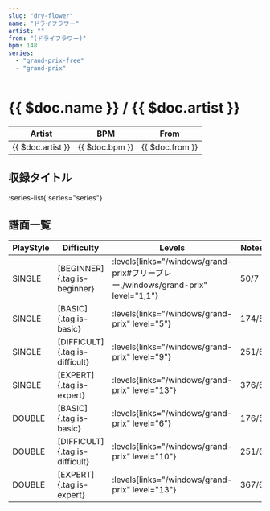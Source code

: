 ```yaml
---
slug: "dry-flower"
name: "ドライフラワー"
artist: ""
from: "(ドライフラワー)"
bpm: 148
series:
  - "grand-prix-free"
  - "grand-prix"
---
```


# {{ $doc.name }} / {{ $doc.artist }}

|Artist|BPM|From|
|------|---|----|
|{{ $doc.artist }}|{{ $doc.bpm }}|{{ $doc.from }}|

## 収録タイトル

:series-list{:series="series"}

## 譜面一覧

|PlayStyle|Difficulty|Levels|Notes|Movie|
|---------|----------|------|-----|-----|
|SINGLE|[BEGINNER]{.tag.is-beginner}| :levels{links="/windows/grand-prix#フリープレー,/windows/grand-prix" level="1,1"}|50/7||
|SINGLE|[BASIC]{.tag.is-basic}| :levels{links="/windows/grand-prix" level="5"}|174/5||
|SINGLE|[DIFFICULT]{.tag.is-difficult}| :levels{links="/windows/grand-prix" level="9"}|251/6||
|SINGLE|[EXPERT]{.tag.is-expert}| :levels{links="/windows/grand-prix" level="13"}|376/6||
|DOUBLE|[BASIC]{.tag.is-basic}| :levels{links="/windows/grand-prix" level="6"}|176/5||
|DOUBLE|[DIFFICULT]{.tag.is-difficult}| :levels{links="/windows/grand-prix" level="10"}|251/6||
|DOUBLE|[EXPERT]{.tag.is-expert}| :levels{links="/windows/grand-prix" level="13"}|367/6||
